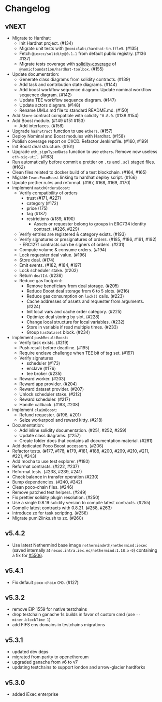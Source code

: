 # Changelog

## vNEXT
- Migrate to Hardhat:
    - Init Hardhat project. (#134)
    - Migrate unit tests with `@nomiclabs/hardhat-truffle5`. (#135)
    - Fetch `@iexec/solidity@0.1.1` from default public registry. (#136 #137)
    - Migrate tests coverage with [solidity-coverage](https://github.com/sc-forks/solidity-coverage) of `@nomicfoundation/hardhat-toolbox`. (#155)
- Update documentation:
    - Generate class diagrams from solidity contracts. (#139)
    - Add task and contribution state diagrams. (#144)
    - Add boost workflow sequence diagram. Update nominal workflow sequence diagram. (#142)
    - Update TEE workflow sequence diagram. (#147)
    - Update actors diagram. (#148)
    - Rename UMLs.md file to standard README.md. (#150)
- Add `Store` contract compatible with solidity `^0.8.0`. (#138 #154)
- Add Boost module. (#149 #151 #153)
    - Add interfaces. (#156)   
- Upgrade `hashStruct` function to use `ethers`. (#157)
- Deploy Nominal and Boost modules with Hardhat. (#158)
- Publish coverage report on CI/CD. Refactor Jenkinsfile. (#160, #199)
- Init Boost deal structure. (#161)
- Upgrade `eth_signTypedData` function to use `ethers`. Remove now useless `eth-sig-util`. (#163)
- Run automatically before commit a prettier on `.ts` and `.sol` staged files. (#162)
- Clean files related to docker build of a test blockchain. (#164, #165)
- Migrate `IexecPocoBoost` linking to hardhat deploy script. (#166)
- Update prettier rules and reformat. (#167, #168, #169, #170)
- Implement `matchOrdersBoost`:
    - Verify compatibility of orders
        - trust (#171, #227)
        - category (#172)
        - price (175)
        - tag (#187)
        - restrictions (#189, #190)
            - Assets or requester belong to groups in ERC734 identity contract. (#226, #229)
    - Verify entries are registered & category exists. (#193)
    - Verify signatures or presignatures of orders. (#185, #186, #191, #192)
            - ERC1271 contracts can be signers of orders. (#231)
    - Compute volume & consume orders. (#194)
    - Lock requester deal value. (#196)
    - Store deal. (#174)
    - Emit events. (#182, #184, #197)
    - Lock scheduler stake. (#202)
    - Return `dealId`. (#236)
    - Reduce gas footprint:
        - Remove beneficiary from deal storage. (#205)
        - Reduce Boost deal storage from 6 to 5 slots. (#216)
        - Reduce gas consumption on `lock()` calls. (#223)
        - Cache addresses of assets and requester from arguments. (#224)
        - Init local vars and cache order category. (#225)
        - Optimize deal storing by slot. (#228)
        - Change local structure for local variables. (#232)
        - Store in variable if read multiple times. (#233)
        - Group `hasDataset` block. (#234)
- Implement `pushResultBoost`:
    - Verify task exists. (#219)
    - Push result before deadline. (#195)
    - Require enclave challenge when TEE bit of tag set. (#197)
    - Verify signatures
        - scheduler (#173)
        - enclave (#176)
        - tee broker (#235)
    - Reward worker. (#203)
    - Reward app provider. (#204)
    - Reward dataset provider. (#207)
    - Unlock scheduler stake. (#212)
    - Reward scheduler. (#217)
    - Handle callback. (#183, #208)
- Implement `claimBoost`:
    - Refund requester. (#198, #201)
    - Seize workerpool and reward kitty. (#218)
- Documentation:
    - Add inline solidity documentation. (#251, #252, #259)
    - Update class diagrams. (#257)
    - Create folder docs that contains all documentation material. (#261)
- Add dedicated Poco Boost accessors. (#206)
- Refactor tests. (#177, #178, #179, #181, #188, #200, #209, #210, #211, #221, #243)
- Add mocha to use test explorer. (#180)
- Reformat contracts. (#222, #237)
- Reformat tests. (#238, #239, #241)
- Check balance in transfer operation (#230)
- Bump dependencies. (#240, #242)
- Clean poco-chain files. (#246)
- Remove patched test helpers. (#249)
- Fix prettier solidity plugin resolution. (#250)
- Use a single 0.8.19 solidity version to compile latest contracts. (#255)
- Compile latest contracts with 0.8.21. (#258, #263)
- Introduce zx for task scripting. (#256)
- Migrate puml2links.sh to zx. (#260)

## v5.4.2
- Use latest Nethermind base image `nethermindeth/nethermind:iexec`
(saved internally at `nexus.intra.iex.ec/nethermind:1.18.x-0`)
containing a fix for [#5506](https://github.com/NethermindEth/nethermind/issues/5506).

## v5.4.1

- Fix default `poco-chain` `CMD`. (#127)

## v5.3.2

- remove EIP 1559 for native testchains
- drop testchain ganache 1s builds in favor of custom cmd (use `--miner.blockTime 1`)
- add FIFS ens domains in testchains migrations

## v5.3.1

- updated dev deps
- migrated from parity to openethereum
- upgraded ganache from v6 to v7
- updating testchains to support london and arrow-glacier hardforks

## v5.3.0

- added iExec enterprise
